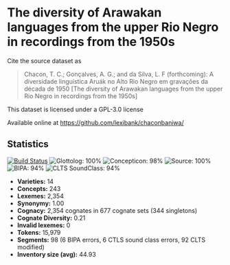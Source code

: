 # The diversity of Arawakan languages from the upper Rio Negro in recordings from the 1950s

Cite the source dataset as

> Chacon, T. C.; Gonçalves, A. G.; and da Silva, L. F (forthcoming): A diversidade linguística Aruák no Alto Rio Negro em gravações da década de 1950 [The diversity of Arawakan languages from the upper Rio Negro in recordings from the 1950s] 

This dataset is licensed under a GPL-3.0 license

Available online at https://github.com/lexibank/chaconbaniwa/

## Statistics


[![Build Status](https://travis-ci.org/None.svg?branch=master)](https://travis-ci.org/None)
![Glottolog: 100%](https://img.shields.io/badge/Glottolog-100%25-brightgreen.svg "Glottolog: 100%")
![Concepticon: 98%](https://img.shields.io/badge/Concepticon-98%25-green.svg "Concepticon: 98%")
![Source: 100%](https://img.shields.io/badge/Source-100%25-brightgreen.svg "Source: 100%")
![BIPA: 94%](https://img.shields.io/badge/BIPA-94%25-green.svg "BIPA: 94%")
![CLTS SoundClass: 94%](https://img.shields.io/badge/CLTS%20SoundClass-94%25-green.svg "CLTS SoundClass: 94%")

- **Varieties:** 14
- **Concepts:** 243
- **Lexemes:** 2,354
- **Synonymy:** 1.00
- **Cognacy:** 2,354 cognates in 677 cognate sets (344 singletons)
- **Cognate Diversity:** 0.21
- **Invalid lexemes:** 0
- **Tokens:** 15,979
- **Segments:** 98 (6 BIPA errors, 6 CTLS sound class errors, 92 CLTS modified)
- **Inventory size (avg):** 44.93